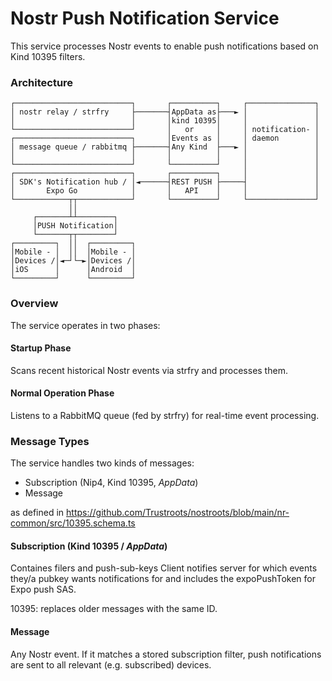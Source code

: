 # Nostr Push Notification Service

This service processes Nostr events to enable push notifications based on Kind 10395 filters.

### Architecture
```
┌──────────────────────────┐       ┌──────────┐     ┌───────────────┐
│ nostr relay / strfry     ├───────┤AppData as├───► │               │
│                          │       │kind 10395│     │               │
└──────────────────────────┘       │   or     │     │ notification- │
┌──────────────────────────┐       │Events as │     │ daemon        │
│ message queue / rabbitmq ├───────┤Any Kind  ├───► │               │
│                          │       │          │     │               │
└──────────────────────────┘       └──────────┘     │               │
┌──────────────────────────┐       ┌──────────┐     │               │
│ SDK's Notification hub / │◄──────┤REST PUSH ├─────┤               │
│       Expo Go            │       │   API    │     │               │
└────────────┬┬────────────┘       └──────────┘     └───────────────┘
             ││                                                      
     ┌───────┴┴────────┐                                             
     │PUSH Notification│                                             
     └───────┬┬────────┘                                             
┌─────────┐  ││  ┌─────────┐                                         
│Mobile - │  ││  │Mobile - │                                         
│Devices /│◄─┘└─►│Devices /│                                         
│iOS      │      │Android  │                                         
└─────────┘      └─────────┘                                         
```
### Overview

The service operates in two phases:

#### Startup Phase

Scans recent historical Nostr events via strfry and processes them.

#### Normal Operation Phase

Listens to a RabbitMQ queue (fed by strfry) for real-time event processing.

### Message Types

The service handles two kinds of messages:

- Subscription (Nip4, Kind 10395, _AppData_)
- Message

as defined in https://github.com/Trustroots/nostroots/blob/main/nr-common/src/10395.schema.ts

#### Subscription (Kind 10395 / _AppData_)

Containes filers and push-sub-keys
Client notifies server for which events they/a pubkey wants notifications for and includes the expoPushToken for Expo push SAS.

10395: replaces older messages with the same ID.

#### Message

Any Nostr event. If it matches a stored subscription filter, push notifications are sent to all relevant (e.g. subscribed) devices.
